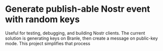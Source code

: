 # Generate publish-able Nostr event with random keys
Useful for testing, debugging, and building Nostr clients. The current solution is generating keys on Branle, then create a message on public-key mode. This project simplifies that process
